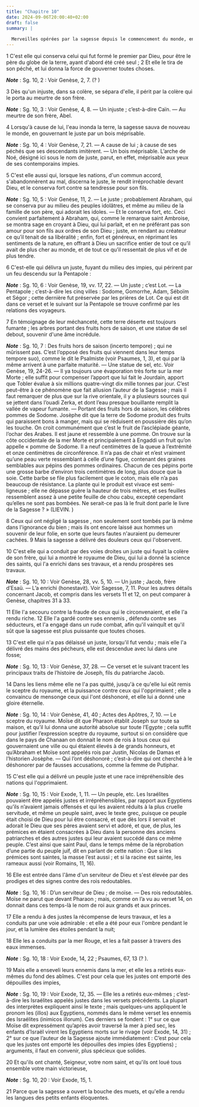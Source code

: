 ```yaml
---
title: "Chapitre 10"
date: 2024-09-06T20:00:40+02:00
draft: false
summary: |
  
  Merveilles opérées par la sagesse depuis le commencement du monde, en la personne d’Adam, de Noé, d’Abraham, de Jacob, de Joseph, de Moïse, et en faveur des Israélites.
---
```



1 C'est elle qui conserva celui qui fut formé le premier par Dieu, pour être le père du globe de la terre, ayant d'abord été créé seul ; 2 Et elle le tira de son péché, et lui donna la force de gouverner toutes choses.

***Note*** :  Sg. 10, 2 : Voir Genèse, 2, 7. (? )

3 Dès qu'un injuste, dans sa colère, se sépara d'elle, il périt par la colère qui le porta au meurtre de son frère.

***Note*** :  Sg. 10, 3 : Voir Genèse, 4, 8. ― Un injuste ; c’est-à-dire Caïn. ― Au meurtre de son frère, Abel.


4 Lorsqu'à cause de lui, l'eau inonda la terre, la sagesse sauva de nouveau le monde, en gouvernant le juste par un bois méprisable.

***Note*** :  Sg. 10, 4 : Voir Genèse, 7, 21. ― A cause de lui ; à cause de ses péchés que ses descendants imitèrent. ― Un bois méprisable. L’arche de Noé, désigné ici sous le nom de juste, parut, en effet, méprisable aux yeux de ses contemporains impies.


5 C'est elle aussi qui, lorsque les nations, d'un commun accord, s'abandonnèrent au mal, discerna le juste, le rendit irréprochable devant Dieu, et le conserva fort contre sa tendresse pour son fils.

***Note*** :  Sg. 10, 5 : Voir Genèse, 11, 2. ― Le juste ; probablement Abraham, qui se conserva pur au milieu des peuples idolâtres, et même au milieu de la famille de son père, qui adorait les idoles. ― Et le conserva fort, etc. Ceci convient parfaitement à Abraham, qui, comme le remarque saint Ambroise, se montra sage en croyant à Dieu, qui lui parlait, et en ne préférant pas son amour pour son fils aux ordres de son Dieu ; juste, en rendant au créateur ce qu’il tenait de sa libéralité ; enfin, fort et généreux, en réprimant les sentiments de la nature, en offrant à Dieu un sacrifice entier de tout ce qu’il avait de plus cher au monde, et de tout ce qu’il ressentait de plus vif et de plus tendre.


6 C'est-elle qui délivra un juste, fuyant du milieu des impies, qui périrent par un feu descendu sur la Pentapole :

***Note*** :  Sg. 10, 6 : Voir Genèse, 19, vv. 17, 22. ― Un juste ; c’est Lot. ― La Pentapole ; c’est-à-dire les cinq villes : Sodome, Gomorrhe, Adam, Séboïm et Ségor ; cette dernière fut préservée par les prières de Lot. Ce qui est dit dans ce verset et le suivant sur la Pentapole se trouve confirmé par les relations des voyageurs.

7 En témoignage de leur méchanceté, cette terre déserte est toujours fumante ; les arbres portant des fruits hors de saison, et une statue de sel debout, souvenir d'une âme incrédule.

***Note*** :  Sg. 10, 7 : Des fruits hors de saison (incerto tempore) ; qui ne mûrissent pas. C’est l’opposé des fruits qui viennent dans leur temps tempore suo), comme le dit le Psalmiste (voir Psaumes, 1, 3), et qui par là même arrivent à une parfaite maturité. ― Une statue de sel, etc. Voir Genèse, 19, 24-26. ― Il ya toujours une évaporation très forte sur la mer Morte ; elle suffit pour compenser l’apport que lui fait le Jourdain, apport que Tobler évalue à six millions quatre-vingt dix mille tonnes par jour. C’est peut-être à ce phénomène que fait allusion l’auteur de la Sagesse ; mais il faut remarquer de plus que sur la rive orientale, il y a plusieurs sources qui se jettent dans l’ouadi Zerka, et dont l’eau presque bouillante remplit la vallée de vapeur fumante. ― Portant des fruits hors de saison, les célèbres pommes de Sodome. Josèphe dit que la terre de Sodome produit des fruits qui paraissent bons à manger, mais qui se réduisent en poussière dès qu’on les touche. On croit communément que c’est le fruit de
l’asclépiade géante, l’ochar des Arabes. Il est jaune et ressemble à une pomme. On trouve sur la côte occidentale de la mer Morte et principalement à Engaddi un fruit qu’on appelle « pomme de Sodome. Il a neuf centimètres de la queue à l’extrémité et onze centimètres de circonférence. Il n’a pas de chair et n’est vraiment qu’une peau verte ressemblant à celle d’une figue, contenant des graines semblables aux pépins des pommes ordinaires. Chacun de ces pépins porte une grosse barbe d’environ trois centimètres de long, plus douce que la soie. Cette barbe se file plus facilement que le coton, mais elle n’a pas beaucoup de résistance. La plante qui le produit est vivace est semi-ligneuse ; elle ne dépasse guère la hauteur de trois mètres, et ses feuilles ressemblent assez à une petite feuille de chou cabu, excepté cependant qu’elles ne sont pas bombées. Ne serait-ce pas là le fruit dont parle le livre de la Sagesse ? » (LIEVIN. )

8 Ceux qui ont négligé la sagesse , non seulement sont tombés par là même dans l'ignorance du bien ; mais ils ont encore laissé aux hommes un souvenir de leur folie, en sorte que leurs fautes n'auraient pu demeurer cachées. 9 Mais la sagesse a délivré des douleurs ceux qui l'observent.


10 C'est elle qui a conduit par des voies droites un juste qui fuyait la colère de son frère, qui lui a montré le royaume de Dieu, qui lui a donné la science des saints, qui l'a enrichi dans ses travaux, et a rendu prospères ses travaux.

***Note*** :  Sg. 10, 10 : Voir Genèse, 28, vv. 5, 10. ― Un juste ; Jacob, frère d’Esaü. ― L’a enrichi (honestavit). Voir Sagesse, 7, 11. Pour les autres détails concernant Jacob, et compris dans les versets 11 et 12, on peut comparer à Genèse, chapitres 31 à 33.

11 Elle l'a secouru contre la fraude de ceux qui le circonvenaient, et elle l'a rendu riche. 12 Elle l'a gardé contre ses ennemis , défendu contre ses séducteurs, et l'a engagé dans un rude combat, afin qu'il vainquît et qu'il sût que la sagesse est plus puissante que toutes choses.


13 C'est elle qui n'a pas délaissé un juste, lorsqu'il fut vendu ; mais elle l'a délivré des mains des pécheurs, elle est descendue avec lui dans une fosse;

***Note*** :  Sg. 10, 13 : Voir Genèse, 37, 28. ― Ce verset et le suivant tracent les principaux traits de l’histoire de Joseph, fils du patriarche Jacob.

14 Dans les liens même elle ne l'a pas quitté, jusqu'à ce qu'elle lui eût remis le sceptre du royaume, et la puissance contre ceux qui l'opprimaient ; elle a convaincu de mensonge ceux qui l'ont déshonoré, et elle lui a donné une gloire éternelle.

***Note*** :  Sg. 10, 14 : Voir Genèse, 41, 40 ; Actes des Apôtres, 7, 10. ― Le sceptre du royaume. Moïse dit que Pharaon établit Joseph sur toute sa maison, et qu’il lui donna une autorité absolue sur toute l’Egypte ; cela suffit pour justifier l’expression sceptre du royaume, surtout si on considère que dans le pays de Chanaan on donnait le nom de rois à tous ceux qui gouvernaient une ville ou qui étaient élevés à de grands honneurs, et qu’Abraham et Moïse sont appelés rois par Justin, Nicolas de Damas et l’historien Josèphe. ― Qui l’ont déshonoré ; c’est-à-dire qui ont cherché à le déshonorer par de fausses accusations, comme la femme de Putiphar.


15 C'est elle qui a délivré un peuple juste et une race irrépréhensible des nations qui l'opprimaient.

***Note*** :  Sg. 10, 15 : Voir Exode, 1, 11. ― Un peuple, etc. Les Israélites pouvaient être appelés justes et irrépréhensibles, par rapport aux Egyptiens qu’ils n’avaient jamais offensés et qui les avaient réduits à la plus cruelle servitude, et même un peuple saint, avec le texte grec, puisque ce peuple était choisi de Dieu pour lui être consacré, et que dès lors il servait et adorait le Dieu que ses pères avaient servi et adoré, et que, de plus, les prémices en étaient consacrées à Dieu dans la personne des anciens patriarches et des autres justes qui leur avaient succédé dans ce même peuple. C’est ainsi que saint Paul, dans le temps même de la réprobation d’une partie du peuple juif, dit en parlant de cette nation : Que si les prémices sont saintes, la masse l’est aussi ; et si la racine est sainte, les rameaux aussi (voir Romains, 11, 16).

16 Elle est entrée dans l'âme d'un serviteur de Dieu et s'est élevée par des prodiges et des signes contre des rois redoutables.

***Note*** :  Sg. 10, 16 : D’un serviteur de Dieu ; de moïse. ― Des rois redoutables. Moïse ne parut que devant Pharaon ; mais, comme on l’a vu au verset 14, on donnait dans ces temps-là le nom de roi aux grands et aux princes.

17 Elle a rendu à des justes la récompense de leurs travaux, et les a conduits par une voie admirable : et elle a été pour eux l'ombre pendant le jour, et la lumière des étoiles pendant la nuit;


18 Elle les a conduits par la mer Rouge, et les a fait passer à travers des eaux immenses.

***Note*** :  Sg. 10, 18 : Voir Exode, 14, 22 ; Psaumes, 67, 13 (? ).

19 Mais elle a enseveli leurs ennemis dans la mer, et elle les a retirés eux-mêmes du fond des abîmes. C'est pour cela que les justes ont emporté des dépouilles des impies,

***Note*** :  Sg. 10, 19 : Voir Exode, 12, 35. ― Elle les a retirés eux-mêmes ; c’est-à-dire les Israélites appelés justes dans les versets précédents. La plupart des interprètes expliquent ainsi le texte ; mais quelques-uns appliquent le pronom les (illos) aux Egyptiens, nommés dans le même verset les ennemis des Israélites (inimicos illorum). Ces derniers se fondent : 1° sur ce que Moïse dit expressément qu’après avoir traversé la mer à pied sec, les enfants d’Israël virent les Egyptiens morts sur le rivage (voir Exode, 14, 31) ; 2° sur ce que l’auteur de la Sagesse ajoute immédiatement : C’est pour cela que les justes ont emporté les dépouilles des impies (des Egyptiens) ; arguments, il faut en convenir, plus spécieux que solides.

20 Et qu'ils ont chanté, Seigneur, votre nom saint, et qu'ils ont loué tous ensemble votre main victorieuse,

***Note*** :  Sg. 10, 20 : Voir Exode, 15, 1.

21 Parce que la sagesse a ouvert la bouche des muets, et qu'elle a rendu les langues des petits enfants éloquentes.

